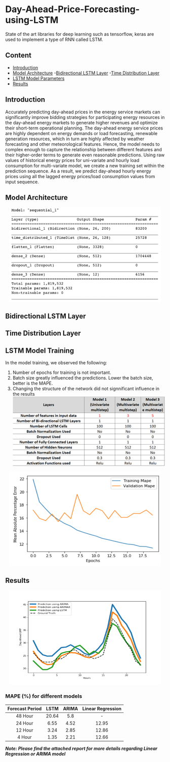 Day-Ahead-Price-Forecasting-using-LSTM
=======================================
State of the art libraries for deep learning such as tensorflow, keras are used to implement a type of RNN called LSTM.

## Content
- [Introduction](README.md#Introduction)
- [Model Architecture](README.md#Model-Architecture)
    -[Bidirectional LSTM Layer](README.md#Bidirectional-LSTM-Layer)
    -[Time Distribution Layer](README.md#Time-Distribution-Layer)
- [LSTM Model Parameters](README.md#Results)
- [Results](README.md#Results)


## Introduction
Accurately predicting day-ahead prices in the energy
service markets can significantly improve bidding strategies
for participating energy resources in the day-ahead energy
markets to generate higher revenues and optimize their
short-term operational planning. The day-ahead energy
service prices are highly dependent on energy demands or
load forecasting, renewable generation resources, which in turn are highly affected by weather
forecasting and other meteorological features. Hence, the
model needs to complex enough to capture the relationship
between different features and their higher-order terms to
generate even reasonable predictions. Using raw values of historical energy prices for uni-variate
and hourly load consumption for multi-variate model, we
create a new training set within the prediction sequence. As
a result, we predict day-ahead hourly energy prices using all
the lagged energy prices/load consumption values from input
sequence. 

## Model Architecture

<p align="center">
    <img width="480" height="300" src=model_arch.png>
</p>

## Bidirectional LSTM Layer

## Time Distribution Layer

## LSTM Model Training

In the model training, we observed the following: 

1. Number of epochs for training is not important. 
2. Batch size greatly influenced the predictions. Lower the batch size, better is the MAPE. 
3. Changing the structure of the network did not signnificant influence in the results 
![MODEL PARAMETERS](model_parameters.PNG)
<p align="center">
    <img width="480" height="300" src=learning_curve.PNG>
</p>

## Results

<p align="center">
    <img width="480" height="300" src=Predictions.PNG>
    
</p>


### MAPE (%) for different models

| Forecast Period |  LSTM | ARIMA | Linear Regression |
|:---------------:|:-----:|:-----:|:-----------------:|
|     48 Hour     | 20.64 |  5.8  |         -         |
|     24 Hour     |  6.55 |  4.52 |       12.95       |
|     12 Hour     |  3.24 |  2.85 |       12.86       |
|      4 Hour     |  1.35 |  2.21 |       12.66       |

***Note: Please find the attached report for more details regarding Linear Regression or ARIMA model***



